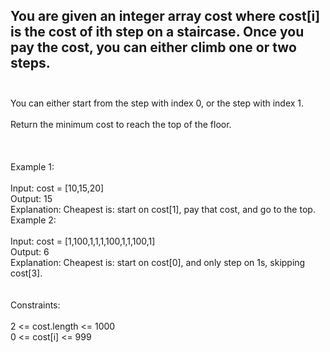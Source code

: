 ## You are given an integer array cost where cost[i] is the cost of ith step on a staircase. Once you pay the cost, you can either climb one or two steps. <br> <br> 
You can either start from the step with index 0, or the step with index 1. <br> <br> 
Return the minimum cost to reach the top of the floor. <br> <br> <br> <br> 
Example 1: <br> <br> 
Input: cost = [10,15,20] <br> 
Output: 15 <br> 
Explanation: Cheapest is: start on cost[1], pay that cost, and go to the top. <br> 
Example 2: <br> <br> 
Input: cost = [1,100,1,1,1,100,1,1,100,1] <br> 
Output: 6 <br> 
Explanation: Cheapest is: start on cost[0], and only step on 1s, skipping cost[3]. <br> <br> <br> 
Constraints: <br> <br> 
2 <= cost.length <= 1000 <br> 
0 <= cost[i] <= 999 <br> 
